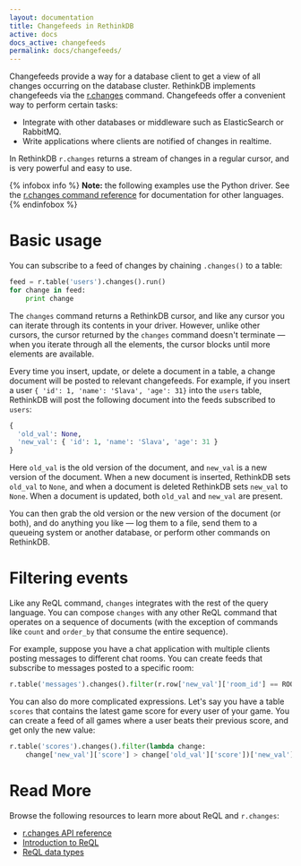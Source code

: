 ```yaml
---
layout: documentation
title: Changefeeds in RethinkDB
active: docs
docs_active: changefeeds
permalink: docs/changefeeds/
---
```


Changefeeds provide a way for a database client to get a view of all
changes occurring on the database cluster. RethinkDB implements
changefeeds via the [r.changes](/api/python/changes) command. Changefeeds
offer a convenient way to perform certain tasks:

- Integrate with other databases or middleware such as ElasticSearch or RabbitMQ.
- Write applications where clients are notified of changes in realtime.

In RethinkDB `r.changes` returns a stream of changes in a regular
cursor, and is very powerful and easy to use.

{% infobox info %}
<strong>Note:</strong> the following examples use the Python
driver. See the [r.changes command reference](/api/python/changes/) for
documentation for other languages.
{% endinfobox %}

# Basic usage #

You can subscribe to a feed of changes by chaining `.changes()` to a
table:

```python
feed = r.table('users').changes().run()
for change in feed:
    print change
```

The `changes` command returns a RethinkDB cursor, and like any cursor
you can iterate through its contents in your driver. However, unlike
other cursors, the cursor returned by the `changes` command doesn't
terminate &mdash; when you iterate through all the elements, the
cursor blocks until more elements are available.

Every time you insert, update, or delete a document in a table, a
change document will be posted to relevant changefeeds. For example,
if you insert a user `{ 'id': 1, 'name': 'Slava', 'age': 31}` into the
`users` table, RethinkDB will post the following document into the
feeds subscribed to `users`:

```python
{
  'old_val': None,
  'new_val': { 'id': 1, 'name': 'Slava', 'age': 31 }
}
```

Here `old_val` is the old version of the document, and `new_val` is a
new version of the document. When a new document is inserted,
RethinkDB sets `old_val` to `None`, and when a document is deleted
RethinkDB sets `new_val` to `None`. When a document is updated, both
`old_val` and `new_val` are present.

You can then grab the old version or the new version of the document
(or both), and do anything you like &mdash; log them to a file, send
them to a queueing system or another database, or perform other
commands on RethinkDB.

# Filtering events #

Like any ReQL command, `changes` integrates with the rest of the query
language. You can compose `changes` with any other ReQL command that
operates on a sequence of documents (with the exception of commands
like `count` and `order_by` that consume the entire sequence).

For example, suppose you have a chat application with multiple clients
posting messages to different chat rooms. You can create feeds that
subscribe to messages posted to a specific room:

```python
r.table('messages').changes().filter(r.row['new_val']['room_id'] == ROOM_ID).run()
```

You can also do more complicated expressions. Let's say you have a
table `scores` that contains the latest game score for every user of
your game. You can create a feed of all games where a user beats their
previous score, and get only the new value:

```python
r.table('scores').changes().filter(lambda change:
    change['new_val']['score'] > change['old_val']['score'])['new_val'].run()
```

# Read More #

Browse the following resources to learn more about ReQL and `r.changes`:

- [r.changes API reference](/api/python/changes)
- [Introduction to ReQL](/docs/introduction-to-reql/)
- [ReQL data types](/docs/data-types/)

